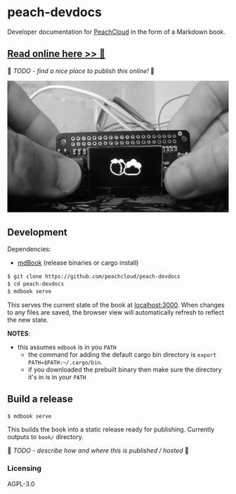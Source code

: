 # peach-devdocs

Developer documentation for [PeachCloud](https://github.com/peachcloud) in the form of a Markdown book.

## [Read online here >> :book:](https://mixmix.github.io/peach-devdocs)

:construction: _TODO - find a nice place to publish this online!_ :construction:

![peachloud interface](./src/assets/peachcloud.jpg)

## Development

Dependencies:
- [mdBook](https://github.com/rust-lang/mdBook) (release binaries or cargo install)

```bash
$ git clone https://github.com/peachcloud/peach-devdocs
$ cd peach-devdocs
$ mdbook serve
```

This serves the current state of the book at [localhost:3000](http://localhost:3000).
When changes to any files are saved, the browser view will automatically refresh to reflect the new state.

**NOTES**:
- this assumes `mdbook` is in you `PATH`
  - the command for adding the default cargo bin directory is `export PATH=$PATH:~/.cargo/bin`.
  - if you downloaded the prebuilt binary then make sure the directory it's in is in your `PATH`


## Build a release

```
$ mdbook serve
```

This builds the book into a static release ready for publishing.
Currently outputs to `book/` directory.

:construction: _TODO - describe how and where this is published / hosted_ :construction:


### Licensing

AGPL-3.0
